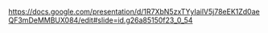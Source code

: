 https://docs.google.com/presentation/d/1R7XbN5zxTYyIailV5j78eEK1Zd0aeQF3mDeMMBUX084/edit#slide=id.g26a85150f23_0_54
